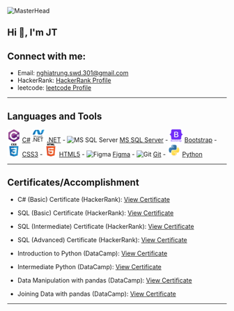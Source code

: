 ![MasterHead](https://user-images.githubusercontent.com/90236635/232446433-d5540fa2-fe28-4bb8-b929-cdb51fe61336.gif)

## Hi 👋, I'm JT


## Connect with me: 
- Email: nghiatrung.swd.301@gmail.com
- HackerRank: [HackerRank Profile](https://www.hackerrank.com/profile/nghiatrung_swd_1)
- leetcode: [leetcode Profile](https://leetcode.com/u/trungnghia301/)

---

## Languages and Tools
 <img src="https://raw.githubusercontent.com/devicons/devicon/master/icons/csharp/csharp-original.svg" alt="C#" width="30" height="30"> [C#](https://www.w3schools.com/cs/) 
 <img src="https://raw.githubusercontent.com/devicons/devicon/master/icons/dot-net/dot-net-original-wordmark.svg" alt=".NET" width="30" height="30"> [.NET](https://dotnet.microsoft.com/) - 
 <img src="https://www.svgrepo.com/show/303229/microsoft-sql-server-logo.svg" alt="MS SQL Server" width="30" height="30"> [MS SQL Server](https://www.microsoft.com/en-us/sql-server/) - 
 <img src="https://raw.githubusercontent.com/devicons/devicon/master/icons/bootstrap/bootstrap-plain-wordmark.svg" alt="Bootstrap" width="30" height="30"> [Bootstrap](https://getbootstrap.com) - 
  <img src="https://raw.githubusercontent.com/devicons/devicon/master/icons/css3/css3-original-wordmark.svg" alt="CSS3" width="30" height="30"> [CSS3](https://www.w3schools.com/css/) - 
  <img src="https://raw.githubusercontent.com/devicons/devicon/master/icons/html5/html5-original-wordmark.svg" alt="HTML5" width="30" height="30"> [HTML5](https://www.w3.org/html/) - 
  <img src="https://www.vectorlogo.zone/logos/figma/figma-icon.svg" alt="Figma" width="30" height="30"> [Figma](https://www.figma.com/) - 
  <img src="https://www.vectorlogo.zone/logos/git-scm/git-scm-icon.svg" alt="Git" width="30" height="30"> [Git](https://git-scm.com/) - 
  <img src="https://raw.githubusercontent.com/devicons/devicon/master/icons/python/python-original.svg" alt="Python" width="30" height="30"> [Python](https://www.python.org/)


---

## Certificates/Accomplishment


- C# (Basic) Certificate (HackerRank): [View Certificate](https://www.hackerrank.com/certificates/abb8b4c3aab9)

- SQL (Basic) Certificate (HackerRank): [View Certificate](https://www.hackerrank.com/certificates/9ad9f2de2f0e)
- SQL (Intermediate) Certificate (HackerRank): [View Certificate](https://www.hackerrank.com/certificates/d440627d968f)
- SQL (Advanced) Certificate (HackerRank): [View Certificate](https://www.hackerrank.com/certificates/d251a6089f23)

- Introduction to Python (DataCamp): [View Certificate](https://www.datacamp.com/statement-of-accomplishment/course/23ec85fcb2c94305f13919a76a64e68194974b48?raw=1)

- Intermediate Python (DataCamp): [View Certificate](https://www.datacamp.com/statement-of-accomplishment/course/9a8ec3d103fdcf689186fdf5900e3948d755f3be?raw=1)
- Data Manipulation with pandas (DataCamp): [View Certificate](https://www.datacamp.com/statement-of-accomplishment/course/f7592de3baacfe42005a0ca25788d31693701ec1?raw=1)
- Joining Data with pandas (DataCamp): [View Certificate](https://www.datacamp.com/statement-of-accomplishment/course/67579bcecc20e04a465c0c0dbd07c9ed4ea40595?raw=1)
---
  






